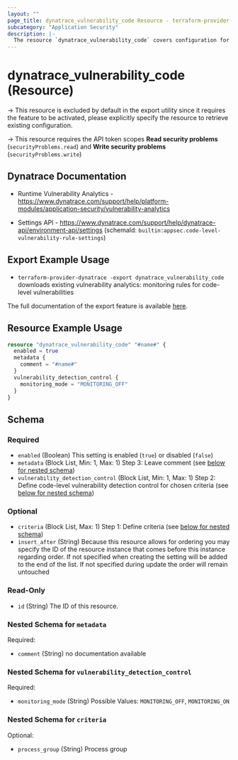 ```yaml
---
layout: ""
page_title: dynatrace_vulnerability_code Resource - terraform-provider-dynatrace"
subcategory: "Application Security"
description: |-
  The resource `dynatrace_vulnerability_code` covers configuration for vulnerability analytics: monitoring rules for code-level vulnerabilities
---
```


# dynatrace_vulnerability_code (Resource)

-> This resource is excluded by default in the export utility since it requires the feature to be activated, please explicitly specify the resource to retrieve existing configuration.

-> This resource requires the API token scopes **Read security problems** (`securityProblems.read`) and **Write security problems** (`securityProblems.write`)

## Dynatrace Documentation

- Runtime Vulnerability Analytics - https://www.dynatrace.com/support/help/platform-modules/application-security/vulnerability-analytics

- Settings API - https://www.dynatrace.com/support/help/dynatrace-api/environment-api/settings (schemaId: `builtin:appsec.code-level-vulnerability-rule-settings`)

## Export Example Usage

- `terraform-provider-dynatrace -export dynatrace_vulnerability_code` downloads existing vulnerability analytics: monitoring rules for code-level vulnerabilities

The full documentation of the export feature is available [here](https://registry.terraform.io/providers/dynatrace-oss/dynatrace/latest/docs/guides/export-v2).

## Resource Example Usage

```terraform
resource "dynatrace_vulnerability_code" "#name#" {
  enabled = true
  metadata {
    comment = "#name#"
  }
  vulnerability_detection_control {
    monitoring_mode = "MONITORING_OFF"
  }
}
```

<!-- schema generated by tfplugindocs -->
## Schema

### Required

- `enabled` (Boolean) This setting is enabled (`true`) or disabled (`false`)
- `metadata` (Block List, Min: 1, Max: 1) Step 3: Leave comment (see [below for nested schema](#nestedblock--metadata))
- `vulnerability_detection_control` (Block List, Min: 1, Max: 1) Step 2: Define code-level vulnerability detection control for chosen criteria (see [below for nested schema](#nestedblock--vulnerability_detection_control))

### Optional

- `criteria` (Block List, Max: 1) Step 1: Define criteria (see [below for nested schema](#nestedblock--criteria))
- `insert_after` (String) Because this resource allows for ordering you may specify the ID of the resource instance that comes before this instance regarding order. If not specified when creating the setting will be added to the end of the list. If not specified during update the order will remain untouched

### Read-Only

- `id` (String) The ID of this resource.

<a id="nestedblock--metadata"></a>
### Nested Schema for `metadata`

Required:

- `comment` (String) no documentation available


<a id="nestedblock--vulnerability_detection_control"></a>
### Nested Schema for `vulnerability_detection_control`

Required:

- `monitoring_mode` (String) Possible Values: `MONITORING_OFF`, `MONITORING_ON`


<a id="nestedblock--criteria"></a>
### Nested Schema for `criteria`

Optional:

- `process_group` (String) Process group
 